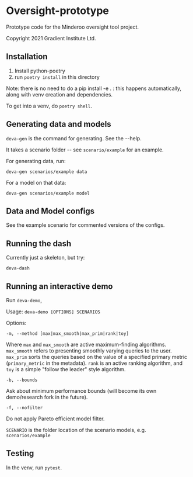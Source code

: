 # Oversight-prototype

Prototype code for the Minderoo oversight tool project.

Copyright 2021 Gradient Institute Ltd.


## Installation

1. Install python-poetry
2. run `poetry install` in this directory

Note: there is no need to do a pip install -e . : this happens automatically, 
along with venv creation and dependencies.

To get into a venv, do `poetry shell`.

## Generating data and models

`deva-gen` is the command for generating. See the --help.

It takes a scenario folder -- see `scenario/example` for an example.

For generating data, run:

`deva-gen scenarios/example data`

For a model on that data:

`deva-gen scenarios/example model`

## Data and Model configs

See the example scenario for commented versions of the configs.

## Running the dash

Currently just a skeleton, but try:

`deva-dash`

## Running an interactive demo

Run `deva-demo`,

Usage: `deva-demo [OPTIONS] SCENARIOS`

Options: 

`-m, --method [max|max_smooth|max_prim|rank|toy]`

Where `max` and `max_smooth` are active maximum-finding algorithms.
`max_smooth` refers to presenting smoothly varying queries to the user.
`max_prim` sorts the queries based on the value of a specified primary metric
(`primary_metric` in the metadata). `rank` is an active ranking algorithm, and
`toy` is a simple "follow the leader" style algorithm.

`-b, --bounds`

Ask about minimum performance bounds (will become its own demo/research fork in
the future).

`-f, --nofilter`                  

Do not apply Pareto efficient model filter.

`SCENARIO` is the folder location of the scenario models, e.g.
`scenarios/example`

## Testing

In the venv, run `pytest`.
